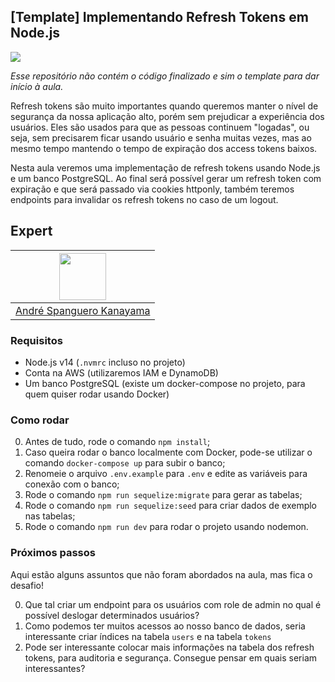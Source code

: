 ## [Template] Implementando Refresh Tokens em Node.js

<img src="https://storage.googleapis.com/golden-wind/experts-club/capa-github.svg" />

*Esse repositório não contém o código finalizado e sim o template para dar início à aula.*

Refresh tokens são muito importantes quando queremos manter o nível de segurança da nossa aplicação alto, porém sem prejudicar a experiência dos usuários. Eles são usados para que as pessoas continuem "logadas", ou seja, sem precisarem ficar usando usuário e senha muitas vezes, mas ao mesmo tempo mantendo o tempo de expiração dos access tokens baixos.

Nesta aula veremos uma implementação de refresh tokens usando Node.js e um banco PostgreSQL. Ao final será possível gerar um refresh token com expiração e que será passado via cookies httponly, também teremos endpoints para invalidar os refresh tokens no caso de um logout.

## Expert

| [<img src="https://avatars.githubusercontent.com/u/711732?s=460&u=6b1039f8a921c5733d92d13b2971c55157fee005&v=4" width="75px;"/>](https://github.com/askmon) |
| :-: |
|[André Spanguero Kanayama](https://github.com/askmon)|

### Requisitos

- Node.js v14 (`.nvmrc` incluso no projeto)
- Conta na AWS (utilizaremos IAM e DynamoDB)
- Um banco PostgreSQL (existe um docker-compose no projeto, para quem quiser rodar usando Docker)

### Como rodar

0. Antes de tudo, rode o comando `npm install`;
0. Caso queira rodar o banco localmente com Docker, pode-se utilizar o comando `docker-compose up` para subir o banco;
0. Renomeie o arquivo `.env.example` para `.env` e edite as variáveis para conexão com o banco;
0. Rode o comando `npm run sequelize:migrate` para gerar as tabelas;
0. Rode o comando `npm run sequelize:seed` para criar dados de exemplo nas tabelas;
0. Rode o comando `npm run dev` para rodar o projeto usando nodemon.

### Próximos passos

Aqui estão alguns assuntos que não foram abordados na aula, mas fica o desafio!

0. Que tal criar um endpoint para os usuários com role de admin no qual é possível deslogar determinados usuários?
0. Como podemos ter muitos acessos ao nosso banco de dados, seria interessante criar índices na tabela `users` e na tabela `tokens`
0. Pode ser interessante colocar mais informações na tabela dos refresh tokens, para auditoria e segurança. Consegue pensar em quais seriam interessantes?
